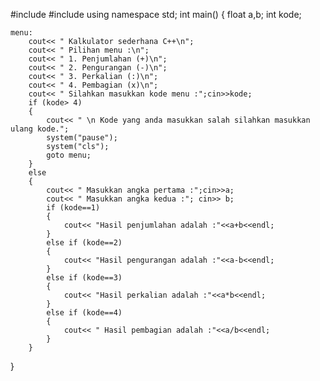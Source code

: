 #include <iostream>
#include <cstdlib>
using namespace std;
int main()
{
    float a,b;
    int kode;

    menu:
        cout<< " Kalkulator sederhana C++\n";
        cout<< " Pilihan menu :\n";
        cout<< " 1. Penjumlahan (+)\n";
        cout<< " 2. Pengurangan (-)\n";
        cout<< " 3. Perkalian (:)\n";
        cout<< " 4. Pembagian (x)\n";
        cout<< " Silahkan masukkan kode menu :";cin>>kode;
        if (kode> 4)
        {
            cout<< " \n Kode yang anda masukkan salah silahkan masukkan ulang kode.";
            system("pause");
            system("cls");
            goto menu;
        }
        else
        {
            cout<< " Masukkan angka pertama :";cin>>a;
            cout<< " Masukkan angka kedua :"; cin>> b;
            if (kode==1)
            {
                cout<< "Hasil penjumlahan adalah :"<<a+b<<endl;
            }
            else if (kode==2)
            {
                cout<< "Hasil pengurangan adalah :"<<a-b<<endl;
            }
            else if (kode==3)
            {
                cout<< "Hasil perkalian adalah :"<<a*b<<endl;
            }
            else if (kode==4)
            {
                cout<< " Hasil pembagian adalah :"<<a/b<<endl;
            }
        }
}
